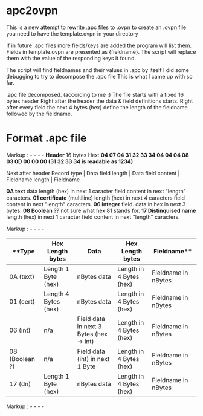 # apc2ovpn

This is a new attempt to rewrite .apc files to .ovpn
to create an .ovpn file you need to have the template.ovpn in your directory

If in future .apc files more fields/keys are added the program will list them.
Fields in template.ovpn are presented as {fieldname}.
The script will replace them with the value of the responding keys it found. 


The script will find fieldnames and their values in .apc by itself
I did some debugging to try to decompose the .apc file
This is what I came up with so far.

.apc file decomposed. (according to me ;) 
The file starts with a fixed 16 bytes header
Right after the header the data & field definitions starts.
Right after every field the next 4 bytes (hex) define the length of the fieldname followed by the fieldname.

# Format .apc file
Markup :  - - - -
**Header** 16 bytes Hex:
**04 07 04 31 32 33 34 04 04 04 08 03 0D 00 00 00    (31 32 33 34 is readable as 1234)**

Next after header
Record type | Data field length | Data field content | Fieldname length | Fieldname

**0A   text** data length (hex) in next 1 caracter field content in next "length" caracters.
**01   certificate** (multiline) length (hex) in next 4 caracters field content in next "length" caracters.
**06   integer** field. data in hex in next 3 bytes.
**08   Boolean** ?? not sure what hex 81 stands for.
**17   Distinquised name** length (hex) in next 1 caracter field content in next "length" caracters.

Markup :  - - - -

**Type  | Hex Length bytes | Data | Hex Length bytes | Fieldname**
------------- | ------------- | ------------- | ------------- | -------------
0A (text) | Length 1 Byte (hex)|nBytes data | Length in 4 Bytes (hex)| Fieldname in nBytes
01 (cert) | Length 4 Bytes (hex) | nBytes data | Length in 4 Bytes (hex)| Fieldname in nBytes
06 (int) |  n/a | Field data in next 3 Bytes (hex -> int) | Length in 4 Bytes (hex)| Fieldname in nBytes
08 (Boolean ?) | n/a |Field data (int) in next 1 Byte | Length in 4 Bytes (hex)| Fieldname in nBytes
17 (dn) | Length 1 Byte (hex)|nBytes data | Length in 4 Bytes (hex)| Fieldname in nBytes

Markup :  - - - -

